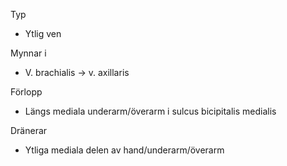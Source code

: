 Typ
- Ytlig ven

Mynnar i
- V. brachialis → v. axillaris

Förlopp
- Längs mediala underarm/överarm i sulcus bicipitalis medialis

Dränerar
- Ytliga mediala delen av hand/underarm/överarm

